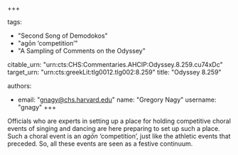 +++

tags:
- "Second Song of Demodokos"
- "agōn ‘competition’"
- "A Sampling of Comments on the Odyssey"

citable_urn: "urn:cts:CHS:Commentaries.AHCIP:Odyssey.8.259.cu74xDc"
target_urn: "urn:cts:greekLit:tlg0012.tlg002:8.259"
title: "Odyssey 8.259"

authors:
- email: "gnagy@chs.harvard.edu"
  name: "Gregory Nagy"
  username: "gnagy"
+++

<p>Officials who are experts in setting up a place for holding competitive choral events of singing and dancing are here preparing to set up such a place. Such a choral event is an<em> agōn</em> ‘competition’, just like the athletic events that preceded. So, all these events are seen as a festive continuum. </p>
